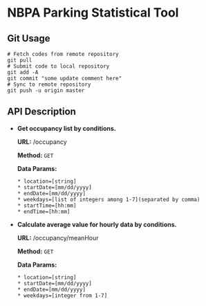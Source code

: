 # NBPA Parking Statistical Tool
## Git Usage
```shell
# Fetch codes from remote repository
git pull
# Submit code to local repository
git add -A
git commit "some update comment here"
# Sync to remote repository
git push -u origin master
```
## API Description
* **Get occupancy list by conditions.**

  **URL:** /occupancy

  **Method:** `GET`
  
  **Data Params:**
  ```
  * location=[string]
  * startDate=[mm/dd/yyyy]
  * endDate=[mm/dd/yyyy]
  * weekdays=[list of integers among 1-7](separated by comma)
  * startTime=[hh:mm]
  * endTime=[hh:mm]
  ```
  
* **Calculate average value for hourly data by conditions.**
  
  **URL:** /occupancy/meanHour
  
  **Method:** `GET`
 
  **Data Params:**
  ```
  * location=[string]
  * startDate=[mm/dd/yyyy]
  * endDate=[mm/dd/yyyy]
  * weekdays=[integer from 1-7]
  ```


